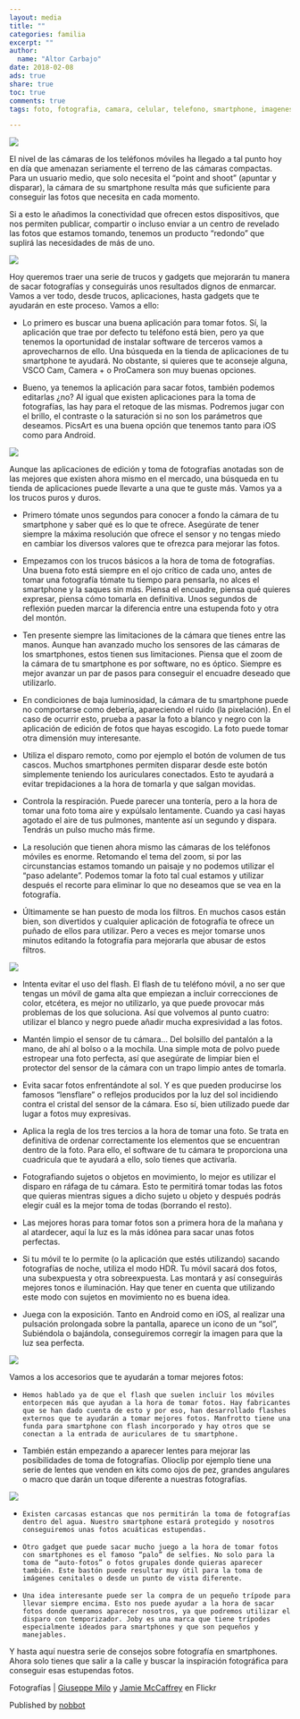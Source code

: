 ```yaml
---
layout: media
title: ""
categories: familia
excerpt: ""
author:
  name: "Altor Carbajo"
date: 2018-02-08
ads: true
share: true
toc: true
comments: true
tags: foto, fotografia, camara, celular, telefono, smartphone, imagenes

---
```

![](file:///home/gaby/git/familiasana/images/familia/2018-02-08/trucos-de-fotografia-01.jpg)

El nivel de las cámaras de los teléfonos móviles ha llegado a tal punto hoy en día que amenazan seriamente el terreno de las cámaras compactas. Para un usuario medio, que solo necesita el “point and shoot” (apuntar y disparar), la cámara de su smartphone resulta más que suficiente para conseguir las fotos que necesita en cada momento.

Si a esto le añadimos la conectividad que ofrecen estos dispositivos, que nos permiten publicar, compartir o incluso enviar a un centro de revelado las fotos que estamos tomando, tenemos un producto “redondo” que suplirá las necesidades de más de uno.

![](file:///home/gaby/git/familiasana/images/familia/2018-02-08/trucos-de-fotografia-02.jpg)


Hoy queremos traer una serie de trucos y gadgets que mejorarán tu manera de sacar fotografías y conseguirás unos resultados dignos de enmarcar. Vamos a ver todo, desde trucos, aplicaciones, hasta gadgets que te ayudarán en este proceso. Vamos a ello:

* Lo primero es buscar una buena aplicación para tomar fotos. Sí, la aplicación que trae por defecto tu teléfono está bien, pero ya que tenemos la oportunidad de instalar software de terceros vamos a aprovecharnos de ello. Una búsqueda en la tienda de aplicaciones de tu smartphone te ayudará. No obstante, si quieres que te aconseje alguna, VSCO Cam, Camera + o ProCamera son muy buenas opciones.

* Bueno, ya tenemos la aplicación para sacar fotos, también podemos editarlas ¿no? Al igual que existen aplicaciones para la toma de fotografías, las hay para el retoque de las mismas. Podremos jugar con el brillo, el contraste o la saturación si no son los parámetros que deseamos. PicsArt es una buena opción que tenemos tanto para iOS como para Android.


![](file:///home/gaby/git/familiasana/images/familia/2018-02-08/trucos-de-fotografia-03.jpg)


Aunque las aplicaciones de edición y toma de fotografías anotadas son de las mejores que existen ahora mismo en el mercado, una búsqueda en tu tienda de aplicaciones puede llevarte a una que te guste más. Vamos ya a los trucos puros y duros.

* Primero tómate unos segundos para conocer a fondo la cámara de tu smartphone y saber qué es lo que te ofrece. Asegúrate de tener siempre la máxima resolución que ofrece el sensor y no tengas miedo en cambiar los diversos valores que te ofrezca para mejorar las fotos.

* Empezamos con los trucos básicos a la hora de toma de fotografías. Una buena foto está siempre en el ojo crítico de cada uno, antes de tomar una fotografía tómate tu tiempo para pensarla, no alces el smartphone y la saques sin más. Piensa el encuadre, piensa qué quieres expresar, piensa cómo tomarla en definitiva. Unos segundos de reflexión pueden marcar la diferencia entre una estupenda foto y otra del montón.

* Ten presente siempre las limitaciones de la cámara que tienes entre las manos. Aunque han avanzado mucho los sensores de las cámaras de los smartphones, estos tienen sus limitaciones. Piensa que el zoom de la cámara de tu smartphone es por software, no es óptico. Siempre es mejor avanzar un par de pasos para conseguir el encuadre deseado que utilizarlo.

* En condiciones de baja luminosidad, la cámara de tu smartphone puede no comportarse como debería, apareciendo el ruido (la pixelación). En el caso de ocurrir esto, prueba a pasar la foto a blanco y negro con la aplicación de edición de fotos que hayas escogido. La foto puede tomar otra dimensión muy interesante.

* Utiliza el disparo remoto, como por ejemplo el botón de volumen de tus cascos. Muchos smartphones permiten disparar desde este botón simplemente teniendo los auriculares conectados. Esto te ayudará a evitar trepidaciones a la hora de tomarla y que salgan movidas.

* Controla la respiración. Puede parecer una tontería, pero a la hora de tomar una foto toma aire y expúlsalo lentamente. Cuando ya casi hayas agotado el aire de tus pulmones, mantente así un segundo y dispara. Tendrás un pulso mucho más firme.

* La resolución que tienen ahora mismo las cámaras de los teléfonos móviles es enorme. Retomando el tema del zoom, si por las circunstancias estamos tomando un paisaje y no podemos utilizar el “paso adelante”. Podemos tomar la foto tal cual estamos y utilizar después el recorte para eliminar lo que no deseamos que se vea en la fotografía.

* Últimamente se han puesto de moda los filtros. En muchos casos están bien, son divertidos y cualquier aplicación de fotografía te ofrece un puñado de ellos para utilizar. Pero a veces es mejor tomarse unos minutos editando la fotografía para mejorarla que abusar de estos filtros.

![](file:///home/gaby/git/familiasana/images/familia/2018-02-08/trucos-de-fotografia-04.jpg)


* Intenta evitar el uso del flash. El flash de tu teléfono móvil, a no ser que tengas un móvil de gama alta que empiezan a incluir correcciones de color, etcétera, es mejor no utilizarlo, ya que puede provocar más problemas de los que soluciona. Así que volvemos al punto cuatro: utilizar el blanco y negro puede añadir mucha expresividad a las fotos.
 
* Mantén limpio el sensor de tu cámara… Del bolsillo del pantalón a la mano, de ahí al bolso o a la mochila. Una simple mota de polvo puede estropear una foto perfecta, así que asegúrate de limpiar bien el protector del sensor de la cámara con un trapo limpio antes de tomarla.
 
* Evita sacar fotos enfrentándote al sol. Y es que pueden producirse los famosos “lensflare” o reflejos producidos por la luz del sol incidiendo contra el cristal del sensor de la cámara. Eso sí, bien utilizado puede dar lugar a fotos muy expresivas.

* Aplica la regla de los tres tercios  a la hora de tomar una foto. Se trata en definitiva de ordenar correctamente los elementos que se encuentran dentro de la foto. Para ello, el software de tu cámara te proporciona una cuadricula que te ayudará a ello, solo tienes que activarla.

* Fotografiando sujetos o objetos en movimiento, lo mejor es utilizar el disparo en ráfaga de tu cámara. Esto te permitirá tomar todas las fotos que quieras mientras sigues a dicho sujeto u objeto y después podrás elegir cuál es la mejor toma de todas (borrando el resto).

* Las mejores horas para tomar fotos son a primera hora de la mañana y al atardecer, aquí la luz es la más idónea para sacar unas fotos perfectas.

* Si tu móvil te lo permite (o la aplicación que estés utilizando) sacando fotografías de noche, utiliza el modo HDR. Tu móvil sacará dos fotos, una subexpuesta y otra sobreexpuesta. Las montará y así conseguirás mejores tonos e iluminación. Hay que tener en cuenta que utilizando este modo con sujetos en movimiento no es buena idea.

* Juega con la exposición. Tanto en Android como en iOS, al realizar una pulsación prolongada sobre la pantalla, aparece un icono de un “sol”, Subiéndola o bajándola, conseguiremos corregir la imagen para que la luz sea perfecta.

 
![](file:///home/gaby/git/familiasana/images/familia/2018-02-08/trucos-de-fotografia-05.jpg)


Vamos a los accesorios que te ayudarán a tomar mejores fotos:

*     Hemos hablado ya de que el flash que suelen incluir los móviles entorpecen más que ayudan a la hora de tomar fotos. Hay fabricantes que se han dado cuenta de esto y por eso, han desarrollado flashes externos que te ayudarán a tomar mejores fotos. Manfrotto tiene una funda para smartphone con flash incorporado y hay otros que se conectan a la entrada de auriculares de tu smartphone.
 
* También están empezando a aparecer lentes para mejorar las posibilidades de toma de fotografías. Olioclip por ejemplo tiene una serie de lentes que venden en kits como ojos de pez, grandes angulares o macro que darán un toque diferente a nuestras fotografías.


![](file:///home/gaby/git/familiasana/images/familia/2018-02-08/trucos-de-fotografia-06.jpg)



*     Existen carcasas estancas que nos permitirán la toma de fotografías dentro del agua. Nuestro smartphone estará protegido y nosotros conseguiremos unas fotos acuáticas estupendas.
 
*     Otro gadget que puede sacar mucho juego a la hora de tomar fotos con smartphones es el famoso “palo” de selfies. No solo para la toma de “auto-fotos” o fotos grupales donde quieras aparecer también. Este bastón puede resultar muy útil para la toma de imágenes cenitales o desde un punto de vista diferente.
 
*     Una idea interesante puede ser la compra de un pequeño trípode para llevar siempre encima. Esto nos puede ayudar a la hora de sacar fotos donde queramos aparecer nosotros, ya que podremos utilizar el disparo con temporizador. Joby es una marca que tiene trípodes especialmente ideados para smartphones y que son pequeños y manejables.
 
Y hasta aquí nuestra serie de consejos sobre fotografía en smartphones. Ahora solo tienes que salir a la calle y buscar la inspiración fotográfica para conseguir esas estupendas fotos.

Fotografías | [Giuseppe Milo](https://www.flickr.com/photos/giuseppemilo/11778231203/) y [Jamie McCaffrey](https://www.flickr.com/photos/15609463@N03/14872100579/) en Flickr

Published by [nobbot](https://www.nobbot.com/tecnologia/guia-y-trucos/23-trucos-y-gadgets-para-tomar-fotos-desde-el-smartphone-como-un-profesional/)
